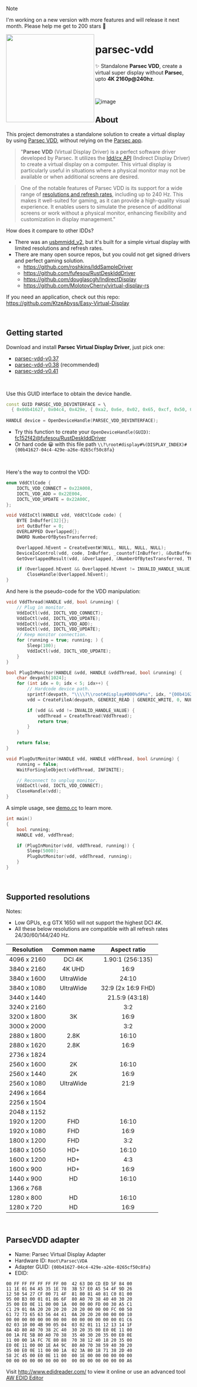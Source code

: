 > [!NOTE]  
> I'm working on a new version with more features and will release it next month. Please help me get to 200 stars 🌟

<img align="left" src="https://encrypted-tbn0.gstatic.com/images?q=tbn:ANd9GcSxBsVvpMSFpgenJxcoNf9IYCxhAL9EbkFPYMsJV3BMoHFfLKE9ZBJiZDHtcTACUyr2PsA&usqp=CAU" width="240px">

# parsec-vdd
✨ Standalone **Parsec VDD**, create a virtual super display without **Parsec**, upto **4K 2160p@240hz**.<br>

<br>

![image](https://user-images.githubusercontent.com/38210249/226080853-2ccd0327-4398-4c58-916f-b002966e7df3.png)

## About

This project demonstrates a standalone solution to create a virtual display by using [Parsec VDD](https://support.parsec.app/hc/en-us/articles/4422939339789-Overview-Prerequisites-and-Installation), without relying on the [Parsec app](https://parsec.app/).

> "**Parsec VDD** (Virtual Display Driver) is a perfect software driver developed by Parsec. It utilizes the [Idd/cx API](https://learn.microsoft.com/en-us/windows-hardware/drivers/display/indirect-display-driver-model-overview) (Indirect Display Driver) to create a virtual display on a computer. This virtual display is particularly useful in situations where a physical monitor may not be available or when additional screens are desired.

> One of the notable features of Parsec VDD is its support for a wide range of [resolutions and refresh rates](#supported-resolutions), including up to 240 Hz. This makes it well-suited for gaming, as it can provide a high-quality visual experience. It enables users to simulate the presence of additional screens or work without a physical monitor, enhancing flexibility and customization in display management."

How does it compare to other IDDs?

- There was an [usbmmidd_v2](https://www.amyuni.com/forum/viewtopic.php?t=3030), but it's built for a simple virtual display with limited resolutions and refresh rates.
- There are many open source repos, but you could not get signed drivers and perfect gaming solution.
  - https://github.com/roshkins/IddSampleDriver
  - https://github.com/fufesou/RustDeskIddDriver
  - https://github.com/douglascgh/IndirectDisplay
  - https://github.com/MolotovCherry/virtual-display-rs

If you need an application, check out this repo: https://github.com/KtzeAbyss/Easy-Virtual-Display

<br>

## Getting started

Download and install **Parsec Virtual Display Driver**, just pick one:
- [parsec-vdd-v0.37](https://builds.parsec.app/vdd/parsec-vdd-0.37.0.0.exe)
- [parsec-vdd-v0.38](https://builds.parsec.app/vdd/parsec-vdd-0.38.0.0.exe) (recommended)
- [parsec-vdd-v0.41](https://builds.parsec.app/vdd/parsec-vdd-0.41.0.0.exe)

<br>

Use this GUID interface to obtain the device handle.
```cpp
const GUID PARSEC_VDD_DEVINTERFACE = \
  { 0x00b41627, 0x04c4, 0x429e, { 0xa2, 0x6e, 0x02, 0x65, 0xcf, 0x50, 0xc8, 0xfa } };
  
HANDLE device = OpenDeviceHandle(PARSEC_VDD_DEVINTERFACE);
```

- Try this function to create your `OpenDeviceHandle(GUID)`: [fc152f42@fufesou/RustDeskIddDriver](https://github.com/fufesou/RustDeskIddDriver/blob/fc152f4282cc167b0bb32aa12c97c90788f32c3d/RustDeskIddApp/IddController.c#L722)
- Or hard code 😀 with this file path `\\?\root#display#%(DISPLAY_INDEX)#{00b41627-04c4-429e-a26e-0265cf50c8fa}`

<br>

Here's the way to control the VDD:
```cpp
enum VddCtlCode {
    IOCTL_VDD_CONNECT = 0x22A008,
    IOCTL_VDD_ADD = 0x22E004,
    IOCTL_VDD_UPDATE = 0x22A00C,
};

void VddIoCtl(HANDLE vdd, VddCtlCode code) {
    BYTE InBuffer[32]{};
    int OutBuffer = 0;
    OVERLAPPED Overlapped{};
    DWORD NumberOfBytesTransferred;

    Overlapped.hEvent = CreateEventW(NULL, NULL, NULL, NULL);
    DeviceIoControl(vdd, code, InBuffer, _countof(InBuffer), &OutBuffer, sizeof(OutBuffer), NULL, &Overlapped);
    GetOverlappedResult(vdd, &Overlapped, &NumberOfBytesTransferred, TRUE);

    if (Overlapped.hEvent && Overlapped.hEvent != INVALID_HANDLE_VALUE)
        CloseHandle(Overlapped.hEvent);
}
```

And here is the pseudo-code for the VDD manipulation:

```cpp
void VddThread(HANDLE vdd, bool &running) {
    // Plug in monitor.
    VddIoCtl(vdd, IOCTL_VDD_CONNECT);
    VddIoCtl(vdd, IOCTL_VDD_UPDATE);
    VddIoCtl(vdd, IOCTL_VDD_ADD);
    VddIoCtl(vdd, IOCTL_VDD_UPDATE);
    // Keep monitor connection.
    for (running = true; running; ) {
        Sleep(100);
        VddIoCtl(vdd, IOCTL_VDD_UPDATE);
    }
}

bool PlugInMonitor(HANDLE &vdd, HANDLE &vddThread, bool &running) {
    char devpath[1024];
    for (int idx = 0; idx < 5; idx++) {
        // Hardcode device path.
        sprintf(devpath, "\\\\?\\root#display#000%d#%s", idx, "{00b41627-04c4-429e-a26e-0265cf50c8fa}");    
        vdd = CreateFileA(devpath, GENERIC_READ | GENERIC_WRITE, 0, NULL, OPEN_EXISTING, 0, NULL);

        if (vdd && vdd != INVALID_HANDLE_VALUE) {
            vddThread = CreateThread(VddThread);
            return true;
        }
    }

    return false;
}

void PlugOutMonitor(HANDLE vdd, HANDLE vddThread, bool &running) {
    running = false;
    WaitForSingleObject(vddThread, INFINITE);

    // Reconnect to unplug monitor.
    VddIoCtl(vdd, IOCTL_VDD_CONNECT);
    CloseHandle(vdd);
}
```

A simple usage, see [demo.cc](./demo.cc) to learn more.

```cpp
int main()
{
    bool running;
    HANDLE vdd, vddThread;

    if (PlugInMonitor(vdd, vddThread, running)) {
        Sleep(5000);
        PlugOutMonitor(vdd, vddThread, running);
    }
}
```

<br>

## Supported resolutions

Notes:
- Low GPUs, e.g GTX 1650 will not support the highest DCI 4K.
- All these below resolutions are compatible with all refresh rates 24/30/60/144/240 Hz.

| Resolution  | Common name         | Aspect ratio
| -           | :-:                 | :-:
| 4096 x 2160 |		DCI 4K            | 1.90∶1 (256∶135)
| 3840 x 2160 |		4K UHD            | 16:9
| 3840 x 1600 |		UltraWide         | 24:10   
| 3840 x 1080 |		UltraWide         | 32:9 (2x 16:9 FHD)
| 3440 x 1440 |		                  | 21.5:9 (43:18)
| 3240 x 2160 |                     | 3:2
| 3200 x 1800 |		3K                | 16:9
| 3000 x 2000 |                     | 3:2
| 2880 x 1800 |		2.8K              | 16:10
| 2880 x 1620 |		2.8K              | 16:9
| 2736 x 1824 |
| 2560 x 1600 |		2K                | 16:10
| 2560 x 1440 |		2K                | 16:9
| 2560 x 1080 |		UltraWide         | 21:9
| 2496 x 1664 |
| 2256 x 1504 |
| 2048 x 1152 |		
| 1920 x 1200 |		FHD               | 16:10
| 1920 x 1080 |		FHD               | 16:9
| 1800 x 1200 |		FHD               | 3:2
| 1680 x 1050 |		HD+               | 16:10
| 1600 x 1200 |		HD+               | 4:3
|  1600 x 900 |		HD+               | 16:9
|  1440 x 900 |		HD                | 16:10
|  1366 x 768 |
|  1280 x 800 |   HD                | 16:10
|  1280 x 720 |  	HD                | 16:9

<br>

## ParsecVDD adapter

- Name: Parsec Virtual Display Adapter
- Hardware ID: `Root\Parsec\VDA`
- Adapter GUID: `{00b41627-04c4-429e-a26e-0265cf50c8fa}`
- EDID:

```
00 FF FF FF FF FF FF 00  42 63 D0 CD ED 5F 84 00
11 1E 01 04 A5 35 1E 78  3B 57 E0 A5 54 4F 9D 26
12 50 54 27 CF 00 71 4F  81 80 81 40 81 C0 81 00
95 00 B3 00 01 01 86 6F  80 A0 70 38 40 40 30 20
35 00 E0 0E 11 00 00 1A  00 00 00 FD 00 30 A5 C1
C1 29 01 0A 20 20 20 20  20 20 00 00 00 FC 00 50
61 72 73 65 63 56 44 41  0A 20 20 20 00 00 00 10
00 00 00 00 00 00 00 00  00 00 00 00 00 00 01 C6
02 03 10 00 4B 90 05 04  03 02 01 11 12 13 14 1F
8A 4D 80 A0 70 38 2C 40  30 20 35 00 E0 0E 11 00
00 1A FE 5B 80 A0 70 38  35 40 30 20 35 00 E0 0E
11 00 00 1A FC 7E 80 88  70 38 12 40 18 20 35 00
E0 0E 11 00 00 1E A4 9C  80 A0 70 38 59 40 30 20
35 00 E0 0E 11 00 00 1A  02 3A 80 18 71 38 2D 40
58 2C 45 00 E0 0E 11 00  00 1E 00 00 00 00 00 00
00 00 00 00 00 00 00 00  00 00 00 00 00 00 00 A6
```

Visit http://www.edidreader.com/ to view it online or use an advanced tool [AW EDID Editor](https://www.analogway.com/apac/products/software-tools/aw-edid-editor/)

